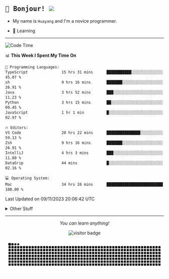 <h2>
    <samp>🎉 Bonjour!  <img src="https://media.giphy.com/media/mGcNjsfWAjY5AEZNw6/giphy.gif" width="50"></samp>
</h2>

* My name is `Huayang` and I'm a novice programmer.


* 🧐 Learning

<hr>

<!--START_SECTION:waka-->
![Code Time](http://img.shields.io/badge/Code%20Time-1%2C664%20hrs%2044%20mins-blue)

📊 **This Week I Spent My Time On** 

```text
💬 Programming Languages: 
TypeScript               15 hrs 31 mins      ███████████░░░░░░░░░░░░░░   45.07 % 
sh                       9 hrs 16 mins       ███████░░░░░░░░░░░░░░░░░░   26.91 % 
Java                     3 hrs 52 mins       ███░░░░░░░░░░░░░░░░░░░░░░   11.23 % 
Python                   3 hrs 15 mins       ██░░░░░░░░░░░░░░░░░░░░░░░   09.45 % 
JavaScript               1 hr 1 min          █░░░░░░░░░░░░░░░░░░░░░░░░   02.97 % 

🔥 Editors: 
VS Code                  20 hrs 22 mins      ███████████████░░░░░░░░░░   59.13 % 
Zsh                      9 hrs 16 mins       ███████░░░░░░░░░░░░░░░░░░   26.91 % 
IntelliJ                 4 hrs 3 mins        ███░░░░░░░░░░░░░░░░░░░░░░   11.80 % 
DataGrip                 44 mins             █░░░░░░░░░░░░░░░░░░░░░░░░   02.16 % 

💻 Operating System: 
Mac                      34 hrs 26 mins      █████████████████████████   100.00 % 
```


 Last Updated on 09/11/2023 20:06:42 UTC
<!--END_SECTION:waka-->

<details>
    <summary>Other Stuff</summary>

* 🛠️ Skills
<!-- 
<p align="center">
  <a href="https://skillicons.dev">
    <img src="https://skillicons.dev/icons?i=c,python,cpp,go,react,js,ts,rust,java,haskell,ruby,kotlin,scala,kubernetes,docker,grafana,jenkins,nginx,nestjs,nextjs,rabbitmq,postgres,kafka,redis,graphql,mysql,linux,md,git,vim,vscode,visualstudio,stackoverflow" />
  </a>
</p>
-->    
<p align="center">
    <img src="https://api.githubtrends.io/user/svg/XmchxUp/langs?time_range=one_year&theme=classic" />
    <img src="https://api.githubtrends.io/user/svg/XmchxUp/repos?time_range=one_year&include_private=True&group=private&theme=classic" />
</p>

* 🏆 Some GitHub statistical reports:

<p align="center">
    <img src="/github-metrics.svg" alt="github metrics" style='visibility:visible' />    
</p>

<p align="center">  
    <img height="180em" src="https://github-readme-stats.vercel.app/api?username=xmchxup&hide_border=true&show_icons=true&include_all_commits=true&bg_color=0,EC6C6C,FFD479,FFFC79,73FA79&theme=graywhite&locale=en" />
    <img height="180em" src="https://github-readme-stats.vercel.app/api/top-langs/?username=xmchxup&hide=css,scss,html&langs_count=8&hide_border=true&layout=compact&bg_color=0,73FA79,73FDFF,D783FF&theme=graywhite&locale=en" />
</p>


<img width="100%" src="https://github-profile-trophy.vercel.app/?username=xmchxup&column=7" />

</details>


<hr>


<p align="center">
    <i>You can learn anything!</i>
    <p align="center">
        <img src="https://visitor-badge.laobi.icu/badge?page_id=xmchxup" alt="visitor badge"/>       
    </p>
</p>

<picture>
  <source media="(prefers-color-scheme: dark)" srcset="https://raw.githubusercontent.com/XmchxUp/XmchxUp/output/github-snake-dark.svg" />
  <source media="(prefers-color-scheme: light)" srcset="https://raw.githubusercontent.com/XmchxUp/XmchxUp/output/github-snake.svg" />
  <img alt="github-snake" src="https://raw.githubusercontent.com/XmchxUp/XmchxUp/output/github-snake.svg" />
</picture>


